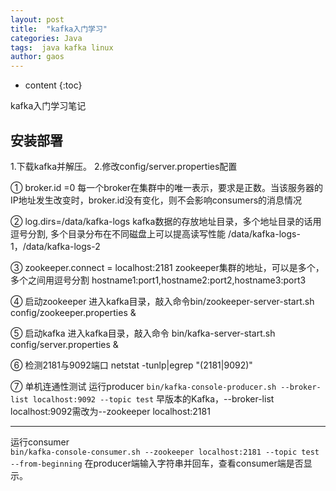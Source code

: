 ```yaml
---
layout: post
title:  "kafka入门学习"
categories: Java
tags:  java kafka linux
author: gaos
---
```


* content
{:toc}

kafka入门学习笔记




## 安装部署
1.下载kafka并解压。
2.修改config/server.properties配置

① broker.id =0
每一个broker在集群中的唯一表示，要求是正数。当该服务器的IP地址发生改变时，broker.id没有变化，则不会影响consumers的消息情况
		    
② log.dirs=/data/kafka-logs
kafka数据的存放地址目录，多个地址目录的话用逗号分割, 多个目录分布在不同磁盘上可以提高读写性能  /data/kafka-logs-1，/data/kafka-logs-2
		  
③ zookeeper.connect = localhost:2181
		  zookeeper集群的地址，可以是多个，多个之间用逗号分割 hostname1:port1,hostname2:port2,hostname3:port3
		  
④ 启动zookeeper
进入kafka目录，敲入命令bin/zookeeper-server-start.sh config/zookeeper.properties &
		    
⑤ 启动kafka
进入kafka目录，敲入命令 bin/kafka-server-start.sh config/server.properties &
		
⑥ 检测2181与9092端口
netstat -tunlp|egrep "(2181|9092)"
        
⑦ 单机连通性测试
运行producer
```bin/kafka-console-producer.sh --broker-list localhost:9092 --topic test```
早版本的Kafka，--broker-list localhost:9092需改为--zookeeper localhost:2181   

---
运行consumer                         
```bin/kafka-console-consumer.sh --zookeeper localhost:2181 --topic test --from-beginning```
在producer端输入字符串并回车，查看consumer端是否显示。 